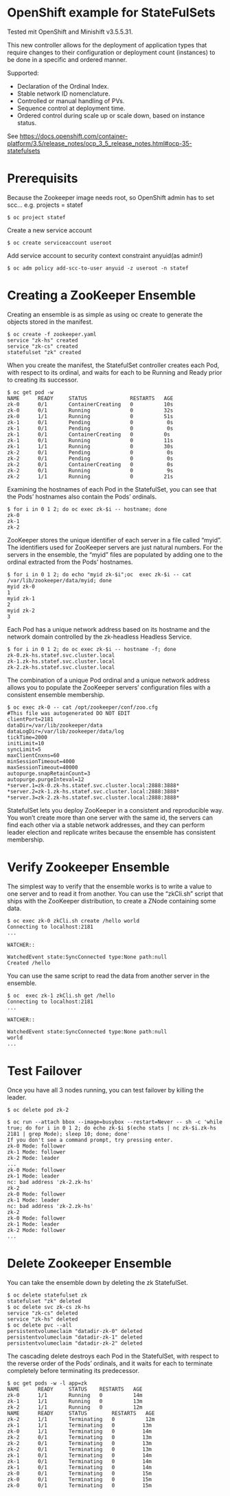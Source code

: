 # OpenShift example for StateFulSets
Tested mit OpenShift and Minishift v3.5.5.31.

This new controller allows for the deployment of application types that require changes to their configuration or deployment count (instances) to be done in a specific and ordered manner.

Supported:

- Declaration of the Ordinal Index.
- Stable network ID nomenclature.
- Controlled or manual handling of PVs.
- Sequence control at deployment time.
- Ordered control during scale up or scale down, based on instance status.

See https://docs.openshift.com/container-platform/3.5/release_notes/ocp_3_5_release_notes.html#ocp-35-statefulsets

# Prerequisits
Because the Zookeeper image needs root, so OpenShift admin has to set scc...
e.g. projects = statef
```
$ oc project statef
```
Create a new service account
```
$ oc create serviceaccount useroot 
```
Add service account to security context constraint anyuid(as admin!)
```
$ oc adm policy add-scc-to-user anyuid -z useroot -n statef
```
# Creating a ZooKeeper Ensemble
Creating an ensemble is as simple as using oc create to generate the objects stored in the manifest.
```console
$ oc create -f zookeeper.yaml
service "zk-hs" created
service "zk-cs" created
statefulset "zk" created
```
When you create the manifest, the StatefulSet controller creates each Pod, with respect to its ordinal, and waits for each to be Running and Ready prior to creating its successor.
```console
$ oc get pod -w
NAME      READY     STATUS              RESTARTS   AGE
zk-0      0/1       ContainerCreating   0          10s
zk-0      0/1       Running             0          32s
zk-0      1/1       Running             0          51s
zk-1      0/1       Pending             0           0s
zk-1      0/1       Pending             0           0s
zk-1      0/1       ContainerCreating   0          0s
zk-1      0/1       Running             0          11s
zk-1      1/1       Running             0          30s
zk-2      0/1       Pending             0           0s
zk-2      0/1       Pending             0           0s
zk-2      0/1       ContainerCreating   0           0s
zk-2      0/1       Running             0           9s
zk-2      1/1       Running             0          21s
```  
Examining the hostnames of each Pod in the StatefulSet, you can see that the Pods’ hostnames also contain the Pods’ ordinals.
```console
$ for i in 0 1 2; do oc exec zk-$i -- hostname; done
zk-0
zk-1
zk-2
```   
ZooKeeper stores the unique identifier of each server in a file called “myid”. The identifiers used for ZooKeeper servers are just natural numbers. For the servers in the ensemble, the “myid” files are populated by adding one to the ordinal extracted from the Pods’ hostnames.
```console
$ for i in 0 1 2; do echo "myid zk-$i";oc  exec zk-$i -- cat /var/lib/zookeeper/data/myid; done
myid zk-0
1
myid zk-1
2
myid zk-2
3
```
Each Pod has a unique network address based on its hostname and the network domain controlled by the zk-headless Headless Service.
```console
$ for i in 0 1 2; do oc exec zk-$i -- hostname -f; done
zk-0.zk-hs.statef.svc.cluster.local
zk-1.zk-hs.statef.svc.cluster.local
zk-2.zk-hs.statef.svc.cluster.local
```
The combination of a unique Pod ordinal and a unique network address allows you to populate the ZooKeeper servers’ configuration files with a consistent ensemble membership.
```console
$ oc exec zk-0 -- cat /opt/zookeeper/conf/zoo.cfg
#This file was autogenerated DO NOT EDIT
clientPort=2181
dataDir=/var/lib/zookeeper/data
dataLogDir=/var/lib/zookeeper/data/log
tickTime=2000
initLimit=10
syncLimit=5
maxClientCnxns=60
minSessionTimeout=4000
maxSessionTimeout=40000
autopurge.snapRetainCount=3
autopurge.purgeInteval=12
*server.1=zk-0.zk-hs.statef.svc.cluster.local:2888:3888*
*server.2=zk-1.zk-hs.statef.svc.cluster.local:2888:3888*
*server.3=zk-2.zk-hs.statef.svc.cluster.local:2888:3888*
```
StatefulSet lets you deploy ZooKeeper in a consistent and reproducible way. You won’t create more than one server with the same id, the servers can find each other via a stable network addresses, and they can perform leader election and replicate writes because the ensemble has consistent membership.

# Verify Zookeeper Ensemble
The simplest way to verify that the ensemble works is to write a value to one server and to read it from another. You can use the “zkCli.sh” script that ships with the ZooKeeper distribution, to create a ZNode containing some data.
```console
$ oc exec zk-0 zkCli.sh create /hello world
Connecting to localhost:2181
...
    
WATCHER::
 
WatchedEvent state:SyncConnected type:None path:null
Created /hello
```    
You can use the same script to read the data from another server in the ensemble.
```console    
$ oc  exec zk-1 zkCli.sh get /hello
Connecting to localhost:2181
...
    
WATCHER::
    
WatchedEvent state:SyncConnected type:None path:null
world
...
```

# Test Failover
Once you have all 3 nodes running, you can test failover by killing the leader.
```console
$ oc delete pod zk-2

$ oc run --attach bbox --image=busybox --restart=Never -- sh -c 'while true; do for i in 0 1 2; do echo zk-$i $(echo stats | nc zk-$i.zk-hs 2181 | grep Mode); sleep 10; done; done'
If you don't see a command prompt, try pressing enter.
zk-0 Mode: follower
zk-1 Mode: follower
zk-2 Mode: leader
...
zk-0 Mode: follower
zk-1 Mode: leader
nc: bad address 'zk-2.zk-hs'
zk-2
zk-0 Mode: follower
zk-1 Mode: leader
nc: bad address 'zk-2.zk-hs'
zk-2
zk-0 Mode: follower
zk-1 Mode: leader
zk-2 Mode: follower
...
```

# Delete Zookeeper Ensemble
You can take the ensemble down by deleting the zk StatefulSet.
```console
$ oc delete statefulset zk
statefulset "zk" deleted
$ oc delete svc zk-cs zk-hs
service "zk-cs" deleted
service "zk-hs" deleted
$ oc delete pvc --all
persistentvolumeclaim "datadir-zk-0" deleted
persistentvolumeclaim "datadir-zk-1" deleted
persistentvolumeclaim "datadir-zk-2" deleted
```
The cascading delete destroys each Pod in the StatefulSet, with respect to the reverse order of the Pods’ ordinals, and it waits for each to terminate completely before terminating its predecessor.
```console
$ oc get pods -w -l app=zk
NAME      READY     STATUS    RESTARTS   AGE
zk-0      1/1       Running   0          14m
zk-1      1/1       Running   0          13m
zk-2      1/1       Running   0          12m
NAME      READY     STATUS        RESTARTS   AGE
zk-2      1/1       Terminating   0          12m
zk-1      1/1       Terminating   0         13m
zk-0      1/1       Terminating   0         14m
zk-2      0/1       Terminating   0         13m
zk-2      0/1       Terminating   0         13m
zk-2      0/1       Terminating   0         13m
zk-1      0/1       Terminating   0         14m
zk-1      0/1       Terminating   0         14m
zk-1      0/1       Terminating   0         14m
zk-0      0/1       Terminating   0         15m
zk-0      0/1       Terminating   0         15m
zk-0      0/1       Terminating   0         15m
```    
